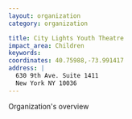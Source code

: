 ```yaml
---
layout: organization
category: organization

title: City Lights Youth Theatre
impact_area: Children
keywords: 
coordinates: 40.75988,-73.991417
address: |
  630 9th Ave. Suite 1411
  New York NY 10036
---
```

Organization's overview
